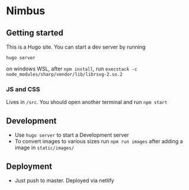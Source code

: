 # Nimbus

## Getting started

This is a Hugo site. You can start a dev server by running

`hugo server`

on windows WSL, after `npm install`, run `execstack -c node_modules/sharp/vendor/lib/librsvg-2.so.2`

### JS and CSS

Lives in `/src`. You should open another terminal and run `npm start`

## Development

- Use `hugo server` to start a Development server
- To convert images to various sizes run `npm run images` after adding a image in `static/images/`

## Deployment

- Just push to master. Deployed via netlify
